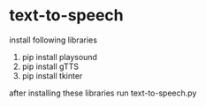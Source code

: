 # text-to-speech


install following libraries

1. pip install playsound
2. pip install gTTS
3. pip install tkinter

after installing these libraries 
run text-to-speech.py
